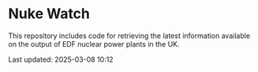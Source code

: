 # Nuke Watch

This repository includes code for retrieving the latest information available on the output of EDF nuclear power plants in the UK.

Last updated: 2025-03-08 10:12